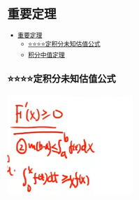 # 重要定理

- [重要定理](#重要定理)
  - [⭐⭐⭐⭐定积分未知估值公式](#定积分未知估值公式)
  - [积分中值定理](#积分中值定理)

## ⭐⭐⭐⭐定积分未知估值公式

![20220716223733](https://raw.githubusercontent.com/Logible/Image/main/note_image/20220716223733.png)
